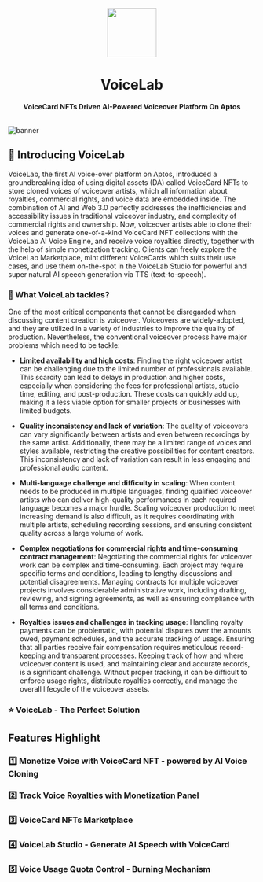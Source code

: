 <div align="center">
    <img src="" width=100>
    <h1>VoiceLab</h1>
    <strong>VoiceCard NFTs Driven AI-Powered Voiceover Platform On Aptos</strong>  
</div>

<br>

![banner]()

## 	👋 Introducing VoiceLab

VoiceLab, the first AI voice-over platform on Aptos, introduced a groundbreaking idea of using digital assets (DA) called VoiceCard NFTs to store cloned voices of voiceover artists, which all information about royalties, commercial rights, and voice data are embedded inside. The combination of AI and Web 3.0 perfectly addresses the inefficiencies and accessibility issues in traditional voiceover industry, and complexity of commercial rights and ownership. Now, voiceover artists able to clone their voices and generate one-of-a-kind VoiceCard NFT collections with the VoiceLab AI Voice Engine, and receive voice royalties directly, together with the help of simple monetization tracking. Clients can freely explore the VoiceLab Marketplace, mint different VoiceCards which suits their use cases, and use them on-the-spot in the VoiceLab Studio for powerful and super natural AI speech generation via TTS (text-to-speech).

### 🥴 What VoiceLab tackles?

One of the most critical components that cannot be disregarded when discussing content creation is voiceover. Voiceovers are widely-adopted, and they are utilized in a variety of industries to improve the quality of production. Nevertheless, the conventional voiceover process have major problems which need to be tackle:

- **Limited availability and high costs**: Finding the right voiceover artist can be challenging due to the limited number of professionals available. This scarcity can lead to delays in production and higher costs, especially when considering the fees for professional artists, studio time, editing, and post-production. These costs can quickly add up, making it a less viable option for smaller projects or businesses with limited budgets.

- **Quality inconsistency and lack of variation**: The quality of voiceovers can vary significantly between artists and even between recordings by the same artist. Additionally, there may be a limited range of voices and styles available, restricting the creative possibilities for content creators. This inconsistency and lack of variation can result in less engaging and professional audio content.

- **Multi-language challenge and difficulty in scaling**: When content needs to be produced in multiple languages, finding qualified voiceover artists who can deliver high-quality performances in each required language becomes a major hurdle. Scaling voiceover production to meet increasing demand is also difficult, as it requires coordinating with multiple artists, scheduling recording sessions, and ensuring consistent quality across a large volume of work.

- **Complex negotiations for commercial rights and time-consuming contract management**: Negotiating the commercial rights for voiceover work can be complex and time-consuming. Each project may require specific terms and conditions, leading to lengthy discussions and potential disagreements. Managing contracts for multiple voiceover projects involves considerable administrative work, including drafting, reviewing, and signing agreements, as well as ensuring compliance with all terms and conditions.

- **Royalties issues and challenges in tracking usage**: Handling royalty payments can be problematic, with potential disputes over the amounts owed, payment schedules, and the accurate tracking of usage. Ensuring that all parties receive fair compensation requires meticulous record-keeping and transparent processes. Keeping track of how and where voiceover content is used, and maintaining clear and accurate records, is a significant challenge. Without proper tracking, it can be difficult to enforce usage rights, distribute royalties correctly, and manage the overall lifecycle of the voiceover assets.

### ⭐ VoiceLab - The Perfect Solution

## Features Highlight

### 1️⃣ Monetize Voice with VoiceCard NFT - powered by AI Voice Cloning
### 2️⃣ Track Voice Royalties with Monetization Panel
### 3️⃣ VoiceCard NFTs Marketplace
### 4️⃣ VoiceLab Studio - Generate AI Speech with VoiceCard
### 5️⃣ Voice Usage Quota Control - Burning Mechanism
